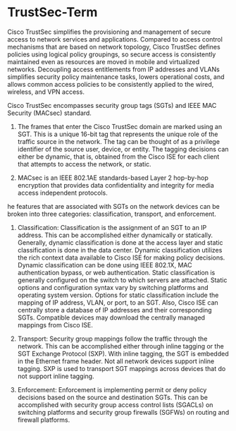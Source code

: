 # TrustSec-Term

Cisco TrustSec simplifies the provisioning and management of secure access to network services and applications. Compared to access control mechanisms that are based on network topology, Cisco TrustSec defines policies using logical policy groupings, so secure access is consistently maintained even as resources are moved in mobile and virtualized networks. Decoupling access entitlements from IP addresses and VLANs simplifies security policy maintenance tasks, lowers operational costs, and allows common access policies to be consistently applied to the wired, wireless, and VPN access.

Cisco TrustSec encompasses security group tags (SGTs) and IEEE MAC Security (MACsec) standard.

1. The frames that enter the Cisco TrustSec domain are marked using an SGT. This is a unique 16-bit tag that represents the unique role of the traffic source in the network. The tag can be thought of as a privilege identifier of the source user, device, or entity. The tagging decisions can either be dynamic, that is, obtained from the Cisco ISE for each client that attempts to access the network, or static.

2. MACsec is an IEEE 802.1AE standards-based Layer 2 hop-by-hop encryption that provides data confidentiality and integrity for media access independent protocols.

he features that are associated with SGTs on the network devices can be broken into three categories: classification, transport, and enforcement.

1. Classification: Classification is the assignment of an SGT to an IP address. This can be accomplished either dynamically or statically. Generally, dynamic classification is done at the access layer and static classification is done in the data center. Dynamic classification utilizes the rich context data available to Cisco ISE for making policy decisions. Dynamic classification can be done using IEEE 802.1X, MAC authentication bypass, or web authentication. Static classification is generally configured on the switch to which servers are attached. Static options and configuration syntax vary by switching platforms and operating system version. Options for static classification include the mapping of IP address, VLAN, or port, to an SGT. Also, Cisco ISE can centrally store a database of IP addresses and their corresponding SGTs. Compatible devices may download the centrally managed mappings from Cisco ISE.

2. Transport: Security group mappings follow the traffic through the network. This can be accomplished either through inline tagging or the SGT Exchange Protocol (SXP). With inline tagging, the SGT is embedded in the Ethernet frame header. Not all network devices support inline tagging. SXP is used to transport SGT mappings across devices that do not support inline tagging.

3. Enforcement: Enforcement is implementing permit or deny policy decisions based on the source and destination SGTs. This can be accomplished with security group access control lists (SGACLs) on switching platforms and security group firewalls (SGFWs) on routing and firewall platforms.

